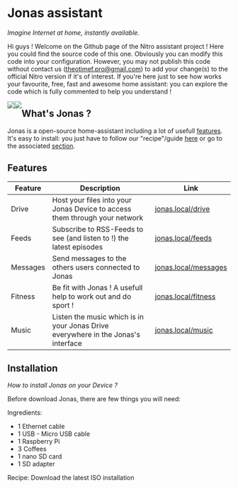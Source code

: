 # __Jonas__ assistant
*Imagine Internet at home, instantly available.*

Hi guys ! Welcome on the Github page of the Nitro assistant project ! Here you could find the source code of this one. Obviously you can modify this code into your configuration. However, you may not publish this code without contact us (theotimef.pro@gmail.com) to add your change(s) to the official Nitro version if it's of interest. If you're here just to see how works your favourite, free, fast and awesome home assistant: you can explore the code which is fully commented to help you understand !

<a href="https://creativecommons.org/licenses/by-nc-nd/4.0/">
  <img src="https://licensebuttons.net/l/by-nc-nd/4.0/88x31.png" style="float: left;">  
</a>

<a href="https://jonas-assistant.netlify.com/">
  <img src="https://img.shields.io/website?down_message=down&label=joans.rf.gd&up_message=online&url=https%3A%2F%2Fjonas-assistant.netlify.com" style="float: left;">  
</a>

## What's Jonas ?
Jonas is a open-source home-assistant including a lot of usefull [features](#Features). It's easy to install: you just have to follow our "recipe"/guide [here](https://jonas-assistant.netlify.com/install) or go to the associated [section](#installation).

## Features
|Feature | Description | Link
|--------|-------------|-----
|Drive|Host your files into your Jonas Device to access them through your network|[jonas.local/drive](http://jonas.local/drive)
|Feeds|Subscribe to RSS-Feeds to see (and listen to !) the latest episodes|[jonas.local/feeds](http://jonas.local/feeds)
|Messages|Send messages to the others users connected to Jonas|[jonas.local/messages](http://jonas.local/messages)
|Fitness|Be fit with Jonas ! A usefull help to work out and do sport !|[jonas.local/fitness](http://jonas.local/fitness)
|Music|Listen the music which is in your Jonas Drive everywhere in the Jonas's interface|[jonas.local/music](http://jonas.local/music)

## Installation 
*How to install Jonas on your Device ?*

Before download Jonas, there are few things you will need:

Ingredients:
- 1 Ethernet cable
- 1 USB - Micro USB cable
- 1 Raspberry Pi
- 3 Coffees
- 1 nano SD card
- 1 SD adapter

Recipe:
Download the latest ISO installation


